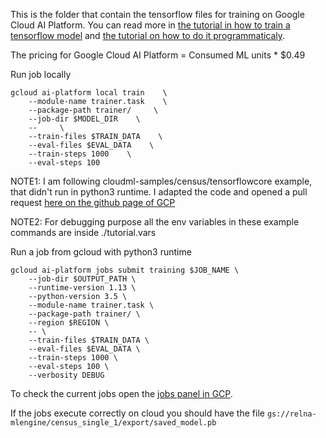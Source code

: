 This is the folder that contain the tensorflow files for training on Google Cloud AI Platform. You can read more in [the tutorial in how to train a tensorflow model](https://cloud.google.com/ml-engine/docs/tensorflow/getting-started-training-prediction) and [the tutorial on how to do it programmaticaly](https://cloud.google.com/ml-engine/docs/tensorflow/training-jobs).

The pricing for Google Cloud AI Platform = Consumed ML units * $0.49

Run job locally
```
gcloud ai-platform local train    \
	--module-name trainer.task    \
    --package-path trainer/     \
    --job-dir $MODEL_DIR    \
    --     \
    --train-files $TRAIN_DATA    \
    --eval-files $EVAL_DATA    \
    --train-steps 1000    \
    --eval-steps 100
```
NOTE1: I am following cloudml-samples/census/tensorflowcore example, that didn't run in python3 runtime. I adapted the code and opened a pull request [here on the github page of GCP](https://github.com/GoogleCloudPlatform/cloudml-samples/pull/424)

NOTE2: For debugging purpose all the env variables in these example commands are inside ./tutorial.vars


Run a job from gcloud with python3 runtime
```
gcloud ai-platform jobs submit training $JOB_NAME \
    --job-dir $OUTPUT_PATH \
    --runtime-version 1.13 \
    --python-version 3.5 \
    --module-name trainer.task \
    --package-path trainer/ \
    --region $REGION \
    -- \
    --train-files $TRAIN_DATA \
    --eval-files $EVAL_DATA \
    --train-steps 1000 \
    --eval-steps 100 \
    --verbosity DEBUG
```

To check the current jobs open the [jobs panel in GCP](https://console.cloud.google.com/mlengine/jobs?project=relna-241818).

If the jobs execute correctly on cloud you should have the file `gs://relna-mlengine/census_single_1/export/saved_model.pb`
